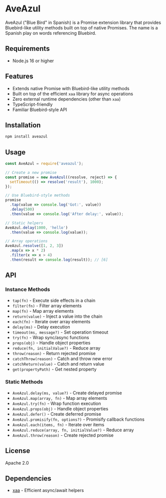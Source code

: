 # AveAzul

AveAzul ("Blue Bird" in Spanish) is a Promise extension library that provides Bluebird-like utility methods built on top of native Promises. The name is a Spanish play on words referencing Bluebird.

## Requirements

- Node.js 16 or higher

## Features

- Extends native Promise with Bluebird-like utility methods
- Built on top of the efficient `xaa` library for async operations
- Zero external runtime dependencies (other than `xaa`)
- TypeScript-friendly
- Familiar Bluebird-style API

## Installation

```bash
npm install aveazul
```

## Usage

```javascript
const AveAzul = require('aveazul');

// Create a new promise
const promise = new AveAzul((resolve, reject) => {
  setTimeout(() => resolve('result'), 1000);
});

// Use Bluebird-style methods
promise
  .tap(value => console.log('Got:', value))
  .delay(500)
  .then(value => console.log('After delay:', value));

// Static helpers
AveAzul.delay(1000, 'hello')
  .then(value => console.log(value));

// Array operations
AveAzul.resolve([1, 2, 3])
  .map(x => x * 2)
  .filter(x => x > 4)
  .then(result => console.log(result)); // [6]
```

## API

### Instance Methods

- `tap(fn)` - Execute side effects in a chain
- `filter(fn)` - Filter array elements
- `map(fn)` - Map array elements
- `return(value)` - Inject a value into the chain
- `each(fn)` - Iterate over array elements
- `delay(ms)` - Delay execution
- `timeout(ms, message?)` - Set operation timeout
- `try(fn)` - Wrap sync/async functions
- `props(obj)` - Handle object properties
- `reduce(fn, initialValue?)` - Reduce array
- `throw(reason)` - Return rejected promise
- `catchThrow(reason)` - Catch and throw new error
- `catchReturn(value)` - Catch and return value
- `get(propertyPath)` - Get nested property

### Static Methods

- `AveAzul.delay(ms, value?)` - Create delayed promise
- `AveAzul.map(array, fn)` - Map array elements
- `AveAzul.try(fn)` - Wrap function execution
- `AveAzul.props(obj)` - Handle object properties
- `AveAzul.defer()` - Create deferred promise
- `AveAzul.promisify(fn, options?)` - Promisify callback functions
- `AveAzul.each(items, fn)` - Iterate over items
- `AveAzul.reduce(array, fn, initialValue?)` - Reduce array
- `AveAzul.throw(reason)` - Create rejected promise

## License

Apache 2.0

## Dependencies

- [xaa](https://github.com/jchip/xaa) - Efficient async/await helpers
